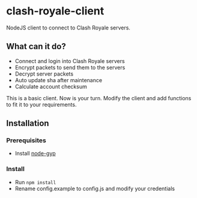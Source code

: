 # clash-royale-client
NodeJS client to connect to Clash Royale servers.

## What can it do?
* Connect and login into Clash Royale servers
* Encrypt packets to send them to the servers
* Decrypt server packets
* Auto update sha after maintenance
* Calculate account checksum

This is a basic client. Now is your turn. Modify the client and add functions to fit it to your requirements.

## Installation
### Prerequisites
* Install [node-gyp](https://github.com/nodejs/node-gyp)

### Install
- Run `npm install`
- Rename config.example to config.js and modify your credentials

